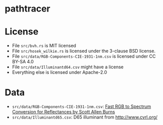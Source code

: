 # pathtracer

# License
* File `src/bvh.rs` is MIT licensed
* File `src/hosek_wilkie.rs` is licensed under the 3-clause BSD license.
* File `src/data/RGB-Components-CIE-1931-1nm.csv` is licensed under CC BY-SA 4.0
* File `src/data/Illuminantd64.csv` might have a license
* Everything else is licensed under Apache-2.0

# Data
* `src/data/RGB-Components-CIE-1931-1nm.csv`: [Fast RGB to Spectrum Conversion for Reflectances by Scott Allen Burns](http://scottburns.us/fast-rgb-to-spectrum-conversion-for-reflectances/)
* `src/data/Illuminantd65.csv`: D65 illuminant from http://www.cvrl.org/
